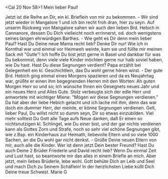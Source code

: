  <Cal 20 Nov 58>1
Mein lieber Paul!

Jetzt ist die Reihe an Dir, ein kl. Brieflein von mir zu bekommen. - Wir sind jetzt wieder in Mangalore <Calicut>1 und ich bin recht froh dran, hier zu seyn. Auf unserm Rückweg von Mangalore sahen wir auch den lieben Brd. Hebich in Cannanore, dessen Du Dich vielleicht noch errinnerst, od. doch wenigstens seines langen ehrwürdigen Barthes. - Wie geht es Dir denn mein lieber Paul? Hast Du Deine neue Mama recht lieb? Denke Dir nur! Wie ich in Kornthal war und einmal vor Heimweh weinte, kam sie und füllte mir meinen Sack mit "Gutle"! Ich hoffe Du bist jetzt gerne in Basel und dankbar für was Du bekommst, denn viele viele Kinder möchten gerne nur halb soviel haben, wie Du hast. Hast Du diese Segnungen verdient? Papa erzählt bei Gelegenheit ein kl. Geschichtlein, das Du wohl gerne hören wirst. - Der gute Brd. Hebich ging einmal eines Morgens spazieren und da es Neujahrtag war, grüßte er einen ihm begegnenden Herren mit den Worten: Ah guten Morgen Herr so und so; ich wünsche Ihnen ein Gesegnets neues Jahr und ein neues Herz und Alles Gute. Stolz verbeugte sich der edle Herr und antwortete mit wichtiger Miene: "Mögen wir diese Segnungen verdienen." Da hat aber der liebe Hebich gelacht und ich lache mit ihm, denn das war doch ein dummer Herr, der meinte, er könne Segnungen verdienen. Gelt, lieber Paul, Du willst nicht so dumm seyn, Dir so etwas einzubilden. Viel mehr solltest Du Gott alle Tage aufs Neue danken, daß Er einen so nichtsnutzigen kl. Schlingel, wie Du einer bist, und der gar nichts verdienen kann als Gottes Zorn und Strafe, noch so sehr viel schöne Segnungen gibt, wie z.Bsp. ein Kinderhaus zur Heimath, liebevolle Eltern und so viele 1000 Sachen, an die Du wohl gar nicht denkst. - Grüße Deine neuen Eltern von mir, auch alle die Kinder. Wer ist denn jetzt Dein bester Freund? Hast Du auch Deine 2 Brüder Friederle und David recht lieb? Wenn Du einmal Zeit und Lust hast, so beantworte mir das alles in einem Briefle an mich. Aber jetzt, mein liebes Brüderle, lebe wohl. Gott behüte Dich an Leib und Seel und mach Dich zu Seinem Schäflein! In der herzlichsten Liebe küßt Dich
 Deine treue Schwest. Marie G

